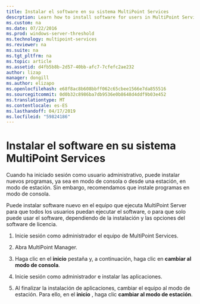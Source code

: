 ```yaml
---
title: Instalar el software en su sistema MultiPoint Services
descrption: Learn how to install software for users in MultiPoint Services
ms.custom: na
ms.date: 07/22/2016
ms.prod: windows-server-threshold
ms.technology: multipoint-services
ms.reviewer: na
ms.suite: na
ms.tgt_pltfrm: na
ms.topic: article
ms.assetid: d4fb5b8b-2d57-40bb-afc7-7cfefc2ae232
author: lizap
manager: dongill
ms.author: elizapo
ms.openlocfilehash: e68f8ac8b608bbff062c65cbee1566e7da855516
ms.sourcegitcommit: 0d0b32c8986ba7db9536e0b8648d4ddf9b03e452
ms.translationtype: MT
ms.contentlocale: es-ES
ms.lasthandoff: 04/17/2019
ms.locfileid: "59824186"
---
```

# <a name="install-software-on-your-multipoint-services-system"></a>Instalar el software en su sistema MultiPoint Services
Cuando ha iniciado sesión como usuario administrativo, puede instalar nuevos programas, ya sea en modo de consola o desde una estación, en modo de estación. Sin embargo, recomendamos que instale programas en modo de consola.  
  
Puede instalar software nuevo en el equipo que ejecuta MultiPoint Server para que todos los usuarios puedan ejecutar el software, o para que solo puede usar el software, dependiendo de la instalación y las opciones del software de licencia.  
   
1.  Inicie sesión como administrador el equipo de MultiPoint Services.  
  
2.  Abra MultiPoint Manager.  
  
3.  Haga clic en el **inicio** pestaña y, a continuación, haga clic en **cambiar al modo de consola**.  
  
4.  Inicie sesión como administrador e instalar las aplicaciones.  
  
5.  Al finalizar la instalación de aplicaciones, cambiar el equipo al modo de estación. Para ello, en el **inicio** , haga clic **cambiar al modo de estación**.  